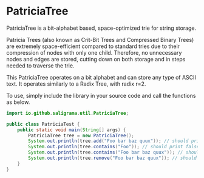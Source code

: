 # PatriciaTree

PatriciaTree is a bit-alphabet based, space-optimized trie for string storage.

Patricia Trees (also known as Crit-Bit Trees and Compressed Binary Trees) are
extremely space-efficient compared to standard tries due to their compression
of nodes with only one child. Therefore, no unnecessary nodes and edges are
stored, cutting down on both storage and in steps needed to traverse the trie.

This PatriciaTree operates on a bit alphabet and can store any type of ASCII
text. It operates similarly to a Radix Tree, with radix r=2.

To use, simply include the library in your source code and call the functions as below.

```java
import io.github.saligrama.util.PatriciaTree;

public class PatriciaTest {
    public static void main(String[] args) {
        PatriciaTree tree = new PatriciaTree();
        System.out.println(tree.add("Foo bar baz quux")); // should print true
        System.out.println(tree.contains("Foo")); // should print false
        System.out.println(tree.contains("Foo bar baz quux")); // should print true
        System.out.println(tree.remove("Foo bar baz quux")); // should print true
    }
}
```
